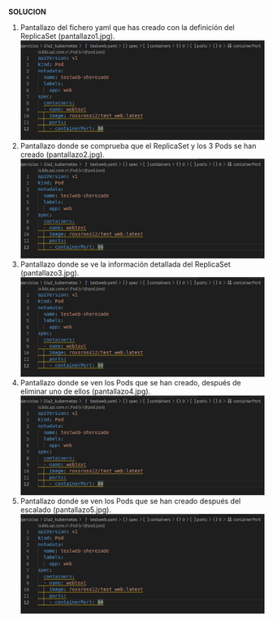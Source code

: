 **SOLUCION**

1. Pantallazo del fichero yaml que has creado con la definición del ReplicaSet (pantallazo1.jpg).
![Paso 1](https://github.com/Sh3nross/k8s_exercises/blob/main/ejercicio_dia2_kubernetes/pantallazo1.jpg?raw=true)
2. Pantallazo donde se comprueba que el ReplicaSet y los 3 Pods se han creado (pantallazo2.jpg).
![Paso 2](https://github.com/Sh3nross/k8s_exercises/blob/main/ejercicio_dia2_kubernetes/pantallazo1.jpg?raw=true)
3. Pantallazo donde se ve la información detallada del ReplicaSet (pantallazo3.jpg).
![Paso 3](https://github.com/Sh3nross/k8s_exercises/blob/main/ejercicio_dia2_kubernetes/pantallazo1.jpg?raw=true)
4. Pantallazo donde se ven los Pods que se han creado, después de eliminar uno de ellos (pantallazo4.jpg).
![Paso 4](https://github.com/Sh3nross/k8s_exercises/blob/main/ejercicio_dia2_kubernetes/pantallazo1.jpg?raw=true)
5. Pantallazo donde se ven los Pods que se han creado después del escalado (pantallazo5.jpg).
![Paso 5](https://github.com/Sh3nross/k8s_exercises/blob/main/ejercicio_dia2_kubernetes/pantallazo1.jpg?raw=true)
